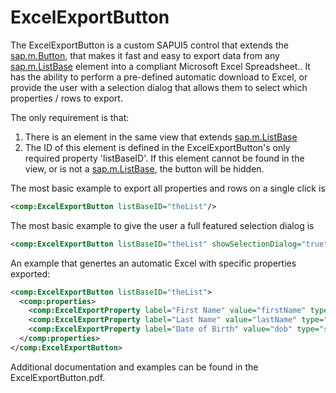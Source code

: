 # ExcelExportButton
The ExcelExportButton is a custom SAPUI5 control that extends the [sap.m.Button](https://sapui5.hana.ondemand.com/#/api/sap.m.Button), that makes it fast and easy to export data
from any [sap.m.ListBase](https://sapui5.hana.ondemand.com/#/api/sap.m.ListBase) element into a compliant Microsoft Excel Spreadsheet.. It has the ability to perform a pre-defined
automatic download to Excel, or provide the user with a selection dialog that allows them to select which properties / rows to export.

The only requirement is that:
1. There is an element in the same view that extends [sap.m.ListBase](https://sapui5.hana.ondemand.com/#/api/sap.m.ListBase)
2. The ID of this element is defined in the ExcelExportButton's only required property 'listBaseID'. 
   If this element cannot be found in the view, or is not a [sap.m.ListBase](https://sapui5.hana.ondemand.com/#/api/sap.m.ListBase), the button will be hidden.
   
The most basic example to export all properties and rows on a single click is

```XML
<comp:ExcelExportButton listBaseID="theList"/>
```

The most basic example to give the user a full featured selection dialog is

```XML
<comp:ExcelExportButton listBaseID="theList" showSelectionDialog="true"/>
```

An example that genertes an automatic Excel with specific properties exported:

```XML
<comp:ExcelExportButton listBaseID="theList">
  <comp:properties>
    <comp:ExcelExportProperty label="First Name" value="firstName" type="sap.ui.export.EdmType.String"/>
    <comp:ExcelExportProperty label="Last Name" value="lastName" type="sap.ui.export.EdmType.String"/>
    <comp:ExcelExportProperty label="Date of Birth" value="dob" type="sap.ui.export.EdmType.String"/>
  </comp:properties>
</comp:ExcelExportButton>
```
    
Additional documentation and examples can be found in the ExcelExportButton.pdf.
